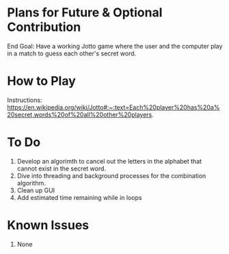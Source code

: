 # Plans for Future & Optional Contribution

End Goal: Have a working Jotto game where the user and the computer play in a match to guess each other's secret word.

# How to Play

Instructions:
https://en.wikipedia.org/wiki/Jotto#:~:text=Each%20player%20has%20a%20secret,words%20of%20all%20other%20players.

# To Do

1. Develop an algorimth to cancel out the letters in the alphabet that cannot exist in the secret word.
2. Dive into threading and background processes for the combination algorithm.
4. Clean up GUI
5. Add estimated time remaining while in loops

# Known Issues

1. None
